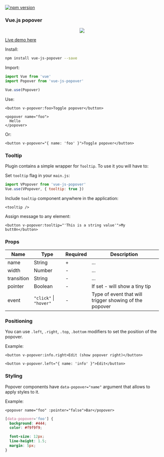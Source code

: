 [![npm version](https://badge.fury.io/js/vue-js-popover.svg)](https://badge.fury.io/js/vue-js-popover)

### Vue.js popover

<p align="center">
  <img src="https://media.giphy.com/media/xUA7beKmTnr9fkbI6k/giphy.gif">
</p>

[Live demo here](http://vue-js-dropdown.yev.io/)

Install:

```bash
npm install vue-js-popover --save
```

Import:

```javascript
import Vue from 'vue'
import Popover from 'vue-js-popover'

Vue.use(Popover)
```

Use:

```vue
<button v-popover:foo>Toggle popover</button>

<popover name="foo">
  Hello
</popover>
```

Or:

```vue
<button v-popover="{ name: 'foo' }">Toggle popover</button>
```

### Tooltip

Plugin contains a simple wrapper for `Tooltip`. To use it you will have to:

Set `tooltip` flag in your `main.js`:

```javascript
import VPopover from 'vue-js-popover'
Vue.use(VPopover, { tooltip: true })
```

Include `tooltip` component anywhere in the application:

```vue
<tooltip />
```

Assign message to any element:

```vue
<button v-popover:tooltip="'This is a string value'">My butt0n</button>
```

### Props

| Name       | Type                   | Required | Description                                            |
| ---------- | ---------------------- | -------- | ------------------------------------------------------ |
| name       | String                 | +        | ...                                                    |
| width      | Number                 | -        | ...                                                    |
| transition | String                 | -        | ...                                                    |
| pointer    | Boolean                | -        | If set - will show a tiny tip                          |
| event      | `"click"` \| `"hover"` | -        | Type of event that will trigger showing of the popover |

### Positioning

You can use `.left`, `.right`, `.top`, `.bottom` modifiers to set the position of the popover.

Example:

```vue
<button v-popover:info.right>Edit (show popover right)</button>

<button v-popover.left="{ name: 'info' }">Edit</button>
```

### Styling

Popover components have `data-popover="name"` argument that allows to apply styles to it.

Example:

```vue
<popover name="foo" :pointer="false">Bar</popover>
```

```css
[data-popover='foo'] {
  background: #444;
  color: #f9f9f9;

  font-size: 12px;
  line-height: 1.5;
  margin: 5px;
}
```
